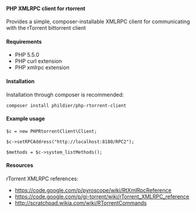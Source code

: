 #### PHP XMLRPC client for rtorrent

Provides a simple, composer-installable XMLRPC client for communicating with the rTorrent bittorrent client

#### Requirements

- PHP 5.5.0
- PHP curl extension
- PHP xmlrpc extension

#### Installation

Installation through composer is recommended:

`composer install phildier/php-rtorrent-client`

#### Example usage

```
$c = new PHPRtorrentClient\Client;

$c->setRPCAddress("http://localhost:8180/RPC2");

$methods = $c->system_listMethods();
```

#### Resources

rTorrent XMLRPC references:

- https://code.google.com/p/pyroscope/wiki/RtXmlRpcReference
- https://code.google.com/p/gi-torrent/wiki/rTorrent_XMLRPC_reference
- http://scratchpad.wikia.com/wiki/RTorrentCommands
